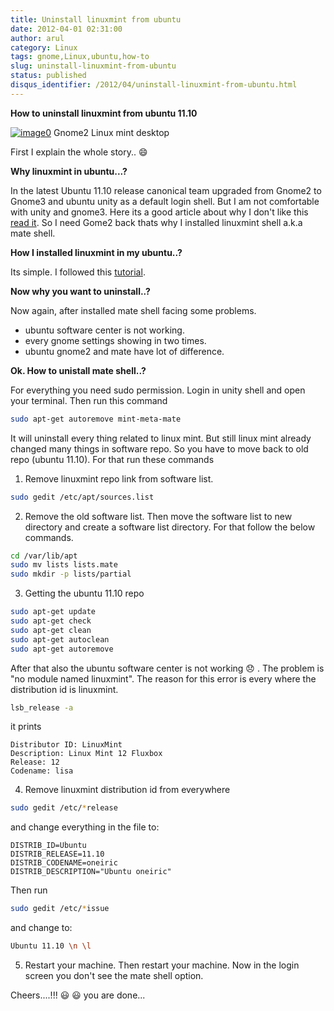 ```yaml
---
title: Uninstall linuxmint from ubuntu
date: 2012-04-01 02:31:00
author: arul
category: Linux
tags: gnome,Linux,ubuntu,how-to
slug: uninstall-linuxmint-from-ubuntu
status: published
disqus_identifier: /2012/04/uninstall-linuxmint-from-ubuntu.html
---
```


**How to uninstall linuxmint from ubuntu 11.10**

[![image0](http://4.bp.blogspot.com/-4YPJxBzfGQY/T3gG3SAYouI/AAAAAAAAOPI/5liEnTA3mfc/s400/linuxmint.jpg)](http://4.bp.blogspot.com/-4YPJxBzfGQY/T3gG3SAYouI/AAAAAAAAOPI/5liEnTA3mfc/s1600/linuxmint.jpg)
Gnome2 Linux mint desktop

First I explain the whole story.. 😄

**Why linuxmint in ubuntu\...?**

In the latest Ubuntu 11.10 release canonical team upgraded from Gnome2
to Gnome3 and ubuntu unity as a default login shell. But I am not
comfortable with unity and gnome3. Here its a good article about why I
don\'t like this [read it](http://t.co/gukVNjKC). So I need Gome2 back
thats why I installed linuxmint shell a.k.a mate shell.

**How I installed linuxmint in my ubuntu..?**

Its simple. I followed this
[tutorial](http://www.noobslab.com/2011/11/install-linux-mint-mate-desktop-on.html).

**Now why you want to uninstall..?**

Now again, after installed mate shell facing some problems.

-   ubuntu software center is not working.
-   every gnome settings showing in two times.
-   ubuntu gnome2 and mate have lot of difference.

**Ok. How to unistall mate shell..?**

For everything you need sudo permission. Login in unity shell and open
your terminal. Then run this command

``` bash
sudo apt-get autoremove mint-meta-mate
```

It will uninstall every thing related to linux mint. But still linux
mint already changed many things in software repo. So you have to move
back to old repo (ubuntu 11.10). For that run these commands

1.  Remove linuxmint repo link from software list.

``` bash
sudo gedit /etc/apt/sources.list
```

2.  Remove the old software list. Then move the software list to new
    directory and create a software list directory. For that follow the
    below commands.

``` bash
cd /var/lib/apt
sudo mv lists lists.mate
sudo mkdir -p lists/partial
```

3.  Getting the ubuntu 11.10 repo

``` bash
sudo apt-get update
sudo apt-get check
sudo apt-get clean
sudo apt-get autoclean
sudo apt-get autoremove
```

After that also the ubuntu software center is not working 😞 . The
problem is \"no module named linuxmint\". The reason for this error is
every where the distribution id is linuxmint.

``` bash
lsb_release -a
```

it prints

``` text
Distributor ID: LinuxMint
Description: Linux Mint 12 Fluxbox
Release: 12
Codename: lisa
```

4.  Remove linuxmint distribution id from everywhere

``` bash
sudo gedit /etc/*release
```

and change everything in the file to:

``` text
DISTRIB_ID=Ubuntu
DISTRIB_RELEASE=11.10
DISTRIB_CODENAME=oneiric
DISTRIB_DESCRIPTION="Ubuntu oneiric"
```

Then run

``` bash
sudo gedit /etc/*issue
```

and change to:

``` bash
Ubuntu 11.10 \n \l
```

5.  Restart your machine. Then restart your machine. Now in the login
    screen you don\'t see the mate shell option.

Cheers\....!!! 😃 😃 you are done\...
